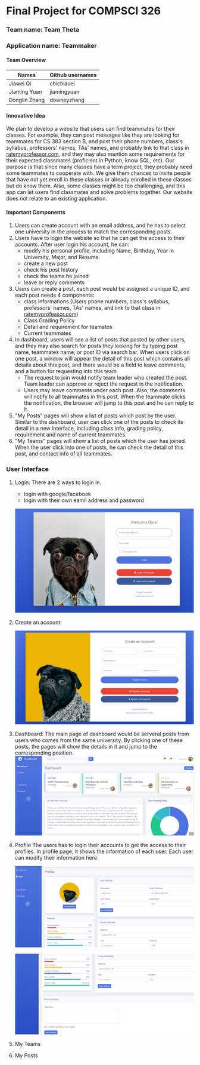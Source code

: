 
# Final Project for COMPSCI 326
### Team name: Team Theta
### Application name: Teammaker
#### Team Overview
|Names|Github usernames|
|  ----  | ----  |
|Jiawei Qi|chichiauei|
|Jiaming Yuan|jiamingyuan|
|Donglin Zhang|downeyzhang|

#### Innovative Idea
We plan to develop a website that users can find teammates for their classes. For example, they can post messages like they are looking for teammates for CS 383 section B, and post their phone numbers, class's syllabus, professors' names, TAs' names, and probably link to that class in [ratemyprofessor.com](https://www.ratemyprofessors.com/), and they may also mention some requirements for their expected classmates (proficient in Python, know SQL, etc). Our purpose is that since many classes have a term project, they probably need some teammates to cooperate with. We give them chances to invite people that have not yet enroll in these classes or already enrolled in these classes but do know them. Also, some classes might be too challenging, and this app can let users find classmates and solve problems together. Our website does not relate to an existing application.

#### Important Components
1. Users can create account with an email address, and he has to select one university in the process to match the corresponding posts.
2. Users have to login the website so that he can get the access to their accounts. After user login his account, he can: 
    * modify his personal profile, including Name, Birthday, Year in University, Major, and Resume. 
    * create a new post
    * check his post history
    * check the teams he joined
    * leave or reply comments
3. Users can create a post, each post would be assigned a unique ID, and each post needs 4 components: 
    * class informations (Users phone numbers, class's syllabus, professors' names, TAs' names, and link to that class in [ratemyprofessor.com](https://www.ratemyprofessors.com/))
    * Class Grading Policy
    * Detail and requirement for teamates
    * Current teammates
4. In dashboard, users will see a list of posts that posted by other users, and they may also search for posts they looking for by typing post name, teammates name, or post ID via search bar. When users click on one post, a window will appear the detail of this post which contains all details about this post, and there would be a field to leave comments, and a button for requesting into this team.
    * The request to join would notify team leader who created the post. Team leader can approve or reject the request in the notification.
    * Users may leave comments under each post. Also, the comments will notify to all teammates in this post. When the teammate clicks the notification, the browser will jump to this post and he can reply to it.
8. "My Posts" pages will show a list of posts which post by the user. Similar to the dashboard, user can click one of the posts to check its detail in a new interface, including class info, grading policy, requirement and name of current teammates.
9. "My Teams" pages will show a list of posts which the user has joined. When the user click into one of posts, he can check the detail of this post, and contact info of all teammates.


### User Interface


1.  Login: There are 2 ways to login in.
    * login with google/facebook
    * login with their own eamil address and password

    ![](media/login1.png)

2. Create an account:

    ![](media/create.png)

<!-- 
3. Dashboard:
The main page of dashboard would be serveral posts from users who comes from the same university. For example, there are four posts which is CS326, CS187, CS589, and CS311 in the screenshot. When the user clicks one of these posts, the detail of this post will be show as below;

    ![](media/dashboard.png)
-->

3. Dashboard:
The main page of dashboard would be serveral posts from users who comes from the same university. By clicking one of these posts, the pages will show the details in it and jump to the corresponding position.
![](media/dashboard.png)


4. Profile
    The users has to login their accounts to get the access to their profiles. In profile page, it shows the information of each user. Each user can modify their information here. 

    ![](media/profile1.png)

    ![](media/profile2.png)

5. My Teams
6. My Posts